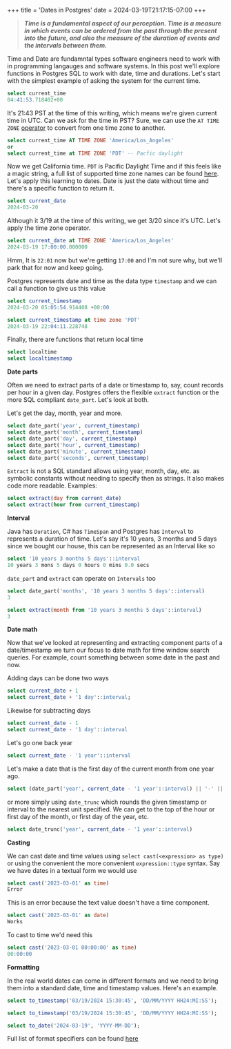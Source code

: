 +++
title = 'Dates in Postgres'
date = 2024-03-19T21:17:15-07:00
+++

> ***Time is a fundamental aspect of our perception. Time is a measure in which events can be ordered from the past through the present into the future, and also the measure of the duration of events and the intervals between them.***

Time and Date are fundamntal types software engineers need to work with in programming langauges and software systems. In this post we'll explore functions in Postgres SQL to work with date, time and durations. Let's start with the simplest example of asking the system for the current time.

```sql
select current_time
04:41:53.718402+00
```
It's 21:43 PST at the time of this writing, which means we're given current time in UTC. Can we ask for the time in PST? Sure, we can 
use the `AT TIME ZONE` [operator](https://www.postgresql.org/docs/14/functions-datetime.html#FUNCTIONS-DATETIME-ZONECONVERT) to convert from one time zone to another.

```sql
select current_time AT TIME ZONE 'America/Los_Angeles'
or
select current_time at TIME ZONE 'PDT' -- Pacfic daylight
```
Now we get California time. `PDT` is Pacific Daylight Time and if this feels like a magic string, a full list of supported time zone names can be found [here](https://www.postgresql.org/docs/7.2/timezones.html). Let's apply this learning to dates. Date is just the date without time and there's a specific function to return it.

```sql
select current_date
2024-03-20
```
Although it 3/19 at the time of this writing, we get 3/20 since it's UTC. Let's apply the time zone operator.

```sql
select current_date at TIME ZONE 'America/Los_Angeles'
2024-03-19 17:00:00.000000
```
Hmm, It is `22:01` now but we're getting `17:00` and I'm not sure why, but we'll park that for now and keep going.

Postgres represents date and time as the data type `timestamp` and we can call a function to give us this value

```sql
select current_timestamp
2024-03-20 05:05:54.914408 +00:00

select current_timestamp at time zone 'PDT'
2024-03-19 22:04:11.228748
```

Finally, there are functions that return local time

```sql
select localtime
select localtimestamp
```

**Date parts**

Often we need to extract parts of a date or timestamp to, say, count records per hour in a given day. Postgres offers the flexible `extract` function or the more SQL compliant `date_part`. Let's look at both. 

Let's get the day, month, year and more.

```sql
select date_part('year', current_timestamp)
select date_part('month', current_timestamp)
select date_part('day', current_timestamp)
select date_part('hour', current_timestamp)
select date_part('minute', current_timestamp)
select date_part('seconds', current_timestamp)
```
`Extract` is not a SQL standard allows using year, month, day, etc. as symbolic constants without needing to specify then as strings. It also makes code more readable. Examples:

```sql
select extract(day from current_date)
select extract(hour from current_timestamp)
```

**Interval**

Java has `Duration`, C# has `TimeSpan` and Postgres has `Interval` to represents a duration of time. Let's say it's 10 years, 3 months and 5 days since we bought our house, this can be represented as an Interval like so

```sql
select '10 years 3 months 5 days'::interval
10 years 3 mons 5 days 0 hours 0 mins 0.0 secs
```

`date_part` and `extract` can operate on `Intervals` too

```sql
select date_part('months', '10 years 3 months 5 days'::interval)
3

select extract(month from '10 years 3 months 5 days'::interval)
3
```

**Date math**

Now that we've looked at representing and extracting component parts of a date/timestamp we turn our focus to date math for time window search queries. For example, count something between some date in the past and now.

Adding days can be done two ways

```sql
select current_date + 1
select current_date + '1 day'::interval;
```

Likewise for subtracting days

```sql
select current_date - 1
select current_date - '1 day'::interval
```

Let's go one back year
```sql
select current_date - '1 year'::interval
```

Let's make a date that is the first day of the current month from one year ago.
```sql
select (date_part('year', current_date - '1 year'::interval) || '-' || date_part('month', current_date) || '-' || '01')::date
```

or more simply using `date_trunc` which rounds the given timestamp or interval to the nearest unit specified. We can get to the top of the hour or first day of the month, or first day of the year, etc.

```sql
select date_trunc('year', current_date - '1 year'::interval)
```

**Casting**

We can cast date and time values using `select cast(<expression> as type)` or using the convenient the more convenient `expression::type` syntax. Say we have dates in a textual form we would use

```sql
select cast('2023-03-01' as time)
Error
```
This is an error because the text value doesn't have a time component. 

```sql
select cast('2023-03-01' as date)
Works
```

To cast to time we'd need this

```sql
select cast('2023-03-01 00:00:00' as time)
00:00:00
```

**Formatting**

In the real world dates can come in different formats and we need to bring them into a standard date, time and timestamp values. Here's an example.

```sql
select to_timestamp('03/19/2024 15:30:45', 'DD/MM/YYYY HH24:MI:SS');

select to_timestamp('03/19/2024 15:30:45', 'DD/MM/YYYY HH24:MI:SS');

select to_date('2024-03-19', 'YYYY-MM-DD');
```
Full list of format specifiers can be found [here](https://www.postgresql.org/docs/14/functions-formatting.html#FUNCTIONS-FORMATTING-DATETIME-TABLE)





